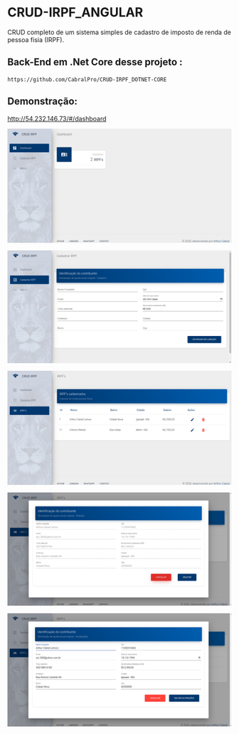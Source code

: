 # CRUD-IRPF_ANGULAR

CRUD completo de um sistema simples de cadastro de imposto de renda de pessoa fisia (IRPF).

## Back-End em .Net Core desse projeto :
````
https://github.com/CabralPro/CRUD-IRPF_DOTNET-CORE
````

## Demonstração:
http://54.232.146.73/#/dashboard



![alt text](https://github.com/CabralPro/CRUD-IRPF_ANGULAR/blob/master/demo_images/demo1.png?raw=true)




![alt text](https://github.com/CabralPro/CRUD-IRPF_ANGULAR/blob/master/demo_images/demo2.png?raw=true)




![alt text](https://github.com/CabralPro/CRUD-IRPF_ANGULAR/blob/master/demo_images/demo3.png?raw=true)




![alt text](https://github.com/CabralPro/CRUD-IRPF_ANGULAR/blob/master/demo_images/demo4.png?raw=true)




![alt text](https://github.com/CabralPro/CRUD-IRPF_ANGULAR/blob/master/demo_images/demo5.png?raw=true)


